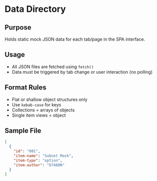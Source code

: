 # Data Directory

## Purpose

Holds static mock JSON data for each tab/page in the SPA interface.

## Usage

- All JSON files are fetched using `fetch()`
- Data must be triggered by tab change or user interaction (no polling)

## Format Rules

- Flat or shallow object structures only
- Use `kebab-case` for keys
- Collections = arrays of objects
- Single item views = object

## Sample File

```json
[
  {
    "id": "001",
    "item-name": "Subnet Mask",
    "item-type": "option",
    "item-author": "D7460N"
  }
]
